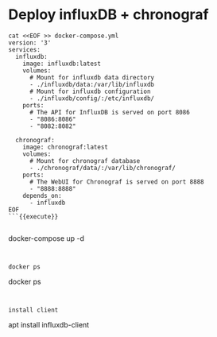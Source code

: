 # Deploy influxDB + chronograf

```
cat <<EOF >> docker-compose.yml
version: '3'
services:
  influxdb:
    image: influxdb:latest
    volumes:
      # Mount for influxdb data directory
      - ./influxdb/data:/var/lib/influxdb
      # Mount for influxdb configuration
      - ./influxdb/config/:/etc/influxdb/
    ports:
      # The API for InfluxDB is served on port 8086
      - "8086:8086"
      - "8082:8082"

  chronograf:
    image: chronograf:latest
    volumes:
      # Mount for chronograf database
      - ./chronograf/data/:/var/lib/chronograf/
    ports:
      # The WebUI for Chronograf is served on port 8888
      - "8888:8888"
    depends_on:
      - influxdb
EOF
```{{execute}}


```
docker-compose up -d
```{{execute}}


docker ps
```
docker ps
```{{execute}}


install client
```
apt install influxdb-client
```{{execute}}

